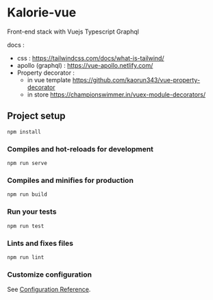# Kalorie-vue

Front-end stack with Vuejs Typescript Graphql

docs :
- css : https://tailwindcss.com/docs/what-is-tailwind/
- apollo (graphql) : https://vue-apollo.netlify.com/
- Property decorator :
  - in vue template https://github.com/kaorun343/vue-property-decorator
  - in store https://championswimmer.in/vuex-module-decorators/

## Project setup
```
npm install
```

### Compiles and hot-reloads for development
```
npm run serve
```

### Compiles and minifies for production
```
npm run build
```

### Run your tests
```
npm run test
```

### Lints and fixes files
```
npm run lint
```

### Customize configuration
See [Configuration Reference](https://cli.vuejs.org/config/).

